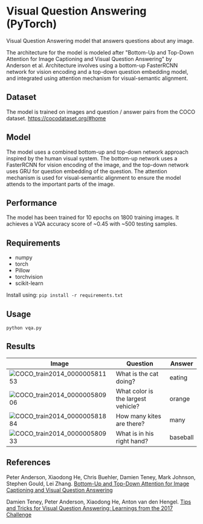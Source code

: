 # Visual Question Answering (PyTorch)

Visual Question Answering model that answers questions about any image.

The architecture for the model is modeled after "Bottom-Up and Top-Down Attention for Image Captioning and Visual Question Answering" by Anderson et al. 
Architecture involves using a bottom-up FasterRCNN network for vision encoding and a top-down question embedding model, and integrated using attention mechanism for visual-semantic alignment.

## Dataset
The model is trained on images and question / answer pairs from the COCO dataset. https://cocodataset.org/#home

## Model
The model uses a combined bottom-up and top-down network approach inspired by the human visual system. The bottom-up network uses a FasterRCNN for vision encoding of the image, and the top-down network uses GRU for question embedding of the question. The attention mechanism is used for visual-semantic alignment to ensure the model attends to the important parts of the image.


## Performance
The model has been trained for 10 epochs on 1800 training images. It achieves a VQA accuracy score of ~0.45 with ~500 testing samples.


## Requirements
* numpy
* torch
* Pillow
* torchvision
* scikit-learn

Install using: ```pip install -r requirements.txt```


## Usage

```python vqa.py```

## Results
| Image          | Question                             |   Answer   |
|----------------|--------------------------------------|------------|
| ![COCO_train2014_000000581153](https://github.com/user-attachments/assets/60f77ed9-35e4-4bcd-8fd2-32d8117d3973) |  What is the cat doing?              |  eating    |
| ![COCO_train2014_000000580906](https://github.com/user-attachments/assets/c5870b7f-3c3d-4b80-9e37-03b67a9a163f) |  What color is the largest vehicle?  |  orange    |
| ![COCO_train2014_000000581884](https://github.com/user-attachments/assets/51f331fd-da4e-447e-8ce4-2c05660ea289) |  How many kites are there?           |  many      |
| ![COCO_train2014_000000580933](https://github.com/user-attachments/assets/7c500b5c-c8cb-45e2-9372-e011d53eeac8) |  What is in his right hand?          |  baseball  |

## References
Peter Anderson, Xiaodong He, Chris Buehler, Damien Teney, Mark Johnson, Stephen Gould, Lei Zhang. [Bottom-Up and Top-Down Attention for Image Captioning and Visual Question Answering](https://arxiv.org/pdf/1707.07998)

Damien Teney, Peter Anderson, Xiaodong He, Anton van den Hengel. [Tips and Tricks for Visual Question Answering: Learnings from the 2017 Challenge](https://arxiv.org/pdf/1708.02711)

